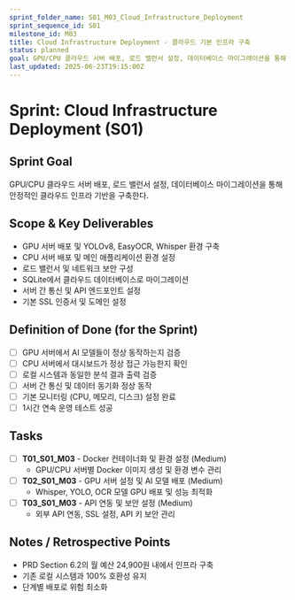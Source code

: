 ```yaml
---
sprint_folder_name: S01_M03_Cloud_Infrastructure_Deployment
sprint_sequence_id: S01
milestone_id: M03
title: Cloud Infrastructure Deployment - 클라우드 기본 인프라 구축
status: planned
goal: GPU/CPU 클라우드 서버 배포, 로드 밸런서 설정, 데이터베이스 마이그레이션을 통해 안정적인 클라우드 인프라 기반을 구축한다.
last_updated: 2025-06-23T19:15:00Z
---
```


# Sprint: Cloud Infrastructure Deployment (S01)

## Sprint Goal
GPU/CPU 클라우드 서버 배포, 로드 밸런서 설정, 데이터베이스 마이그레이션을 통해 안정적인 클라우드 인프라 기반을 구축한다.

## Scope & Key Deliverables
- GPU 서버 배포 및 YOLOv8, EasyOCR, Whisper 환경 구축
- CPU 서버 배포 및 메인 애플리케이션 환경 설정
- 로드 밸런서 및 네트워크 보안 구성
- SQLite에서 클라우드 데이터베이스로 마이그레이션
- 서버 간 통신 및 API 엔드포인트 설정
- 기본 SSL 인증서 및 도메인 설정

## Definition of Done (for the Sprint)
- [ ] GPU 서버에서 AI 모델들이 정상 동작하는지 검증
- [ ] CPU 서버에서 대시보드가 정상 접근 가능한지 확인
- [ ] 로컬 시스템과 동일한 분석 결과 출력 검증
- [ ] 서버 간 통신 및 데이터 동기화 정상 동작
- [ ] 기본 모니터링 (CPU, 메모리, 디스크) 설정 완료
- [ ] 1시간 연속 운영 테스트 성공

## Tasks
- [ ] **T01_S01_M03** - Docker 컨테이너화 및 환경 설정 (Medium)
  - GPU/CPU 서버별 Docker 이미지 생성 및 환경 변수 관리
- [ ] **T02_S01_M03** - GPU 서버 설정 및 AI 모델 배포 (Medium)  
  - Whisper, YOLO, OCR 모델 GPU 배포 및 성능 최적화
- [ ] **T03_S01_M03** - API 연동 및 보안 설정 (Medium)
  - 외부 API 연동, SSL 설정, API 키 보안 관리

## Notes / Retrospective Points
- PRD Section 6.2의 월 예산 24,900원 내에서 인프라 구축
- 기존 로컬 시스템과 100% 호환성 유지
- 단계별 배포로 위험 최소화